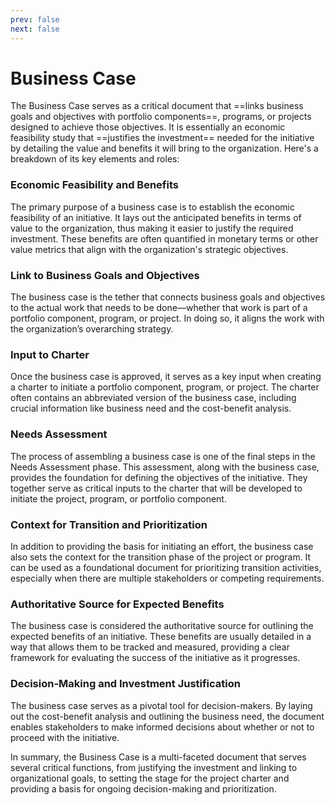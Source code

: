 ```yaml
---
prev: false
next: false
---
```


# Business Case

The Business Case serves as a critical document that ==links business goals and objectives with portfolio components==, programs, or projects designed to achieve those objectives. It is essentially an economic feasibility study that ==justifies the investment== needed for the initiative by detailing the value and benefits it will bring to the organization. Here's a breakdown of its key elements and roles:

### Economic Feasibility and Benefits

The primary purpose of a business case is to establish the economic feasibility of an initiative. It lays out the anticipated benefits in terms of value to the organization, thus making it easier to justify the required investment. These benefits are often quantified in monetary terms or other value metrics that align with the organization's strategic objectives.

### Link to Business Goals and Objectives

The business case is the tether that connects business goals and objectives to the actual work that needs to be done—whether that work is part of a portfolio component, program, or project. In doing so, it aligns the work with the organization’s overarching strategy.

### Input to Charter

Once the business case is approved, it serves as a key input when creating a charter to initiate a portfolio component, program, or project. The charter often contains an abbreviated version of the business case, including crucial information like business need and the cost-benefit analysis.

### Needs Assessment

The process of assembling a business case is one of the final steps in the Needs Assessment phase. This assessment, along with the business case, provides the foundation for defining the objectives of the initiative. They together serve as critical inputs to the charter that will be developed to initiate the project, program, or portfolio component.

### Context for Transition and Prioritization

In addition to providing the basis for initiating an effort, the business case also sets the context for the transition phase of the project or program. It can be used as a foundational document for prioritizing transition activities, especially when there are multiple stakeholders or competing requirements.

### Authoritative Source for Expected Benefits

The business case is considered the authoritative source for outlining the expected benefits of an initiative. These benefits are usually detailed in a way that allows them to be tracked and measured, providing a clear framework for evaluating the success of the initiative as it progresses.

### Decision-Making and Investment Justification

The business case serves as a pivotal tool for decision-makers. By laying out the cost-benefit analysis and outlining the business need, the document enables stakeholders to make informed decisions about whether or not to proceed with the initiative.

In summary, the Business Case is a multi-faceted document that serves several critical functions, from justifying the investment and linking to organizational goals, to setting the stage for the project charter and providing a basis for ongoing decision-making and prioritization.
